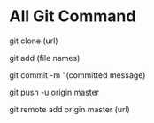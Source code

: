 # All Git Command 

git clone (url)

git add (file names)

git commit -m "(committed message)

git push -u origin master

git remote add origin master (url)
